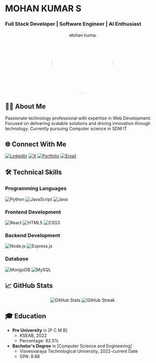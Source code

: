 # MOHAN KUMAR S
### Full Stack Developer | Software Engineer | AI Enthusiast

<div align="center">
  <img src="./mohan.JPG" alt="Mohan kumar S" width="200" height="200" style="border-radius: 50%"/>
</div>

## 👨‍💻 About Me
Passionate technology professional with expertise in Web Development. Focused on delivering scalable solutions and driving innovation through technology. Currently pursuing Computer science in SDM IT

## 🌐 Connect With Me
[![LinkedIn](https://img.shields.io/badge/LinkedIn-0077B5?style=for-the-badge&logo=linkedin&logoColor=white)]((https://linkedin.com/in/mohan-kumar-s-a23bab259))
[![X](https://img.shields.io/badge/X-000000?style=for-the-badge&logo=x&logoColor=white)](https://x.com/MohanKu78075447)
[![Portfolio](https://img.shields.io/badge/Portfolio-FF5722?style=for-the-badge&logo=google-chrome&logoColor=white)](https://mohanmoku.vercel.app)
[![Email](https://img.shields.io/badge/Email-D14836?style=for-the-badge&logo=gmail&logoColor=white)](mailto:mohanmoku2004@gmail.com)

## 🛠️ Technical Skills

### Programming Languages
![Python](https://img.shields.io/badge/Python-3776AB?style=for-the-badge&logo=python&logoColor=white)
![JavaScript](https://img.shields.io/badge/JavaScript-F7DF1E?style=for-the-badge&logo=javascript&logoColor=black)
![Java](https://img.shields.io/badge/Java-ED8B00?style=for-the-badge&logo=java&logoColor=white)

### Frontend Development
![React](https://img.shields.io/badge/React-20232A?style=for-the-badge&logo=react&logoColor=61DAFB)
![HTML5](https://img.shields.io/badge/HTML5-E34F26?style=for-the-badge&logo=html5&logoColor=white)
![CSS3](https://img.shields.io/badge/CSS3-1572B6?style=for-the-badge&logo=css3&logoColor=white)

### Backend Development
![Node.js](https://img.shields.io/badge/Node.js-43853D?style=for-the-badge&logo=node.js&logoColor=white)
![Express.js](https://img.shields.io/badge/Express.js-000000?style=for-the-badge&logo=express&logoColor=white)

### Database
![MongoDB](https://img.shields.io/badge/MongoDB-4EA94B?style=for-the-badge&logo=mongodb&logoColor=white)
![MySQL](https://img.shields.io/badge/MySQL-00000F?style=for-the-badge&logo=mysql&logoColor=white)

## 📈 GitHub Stats

<div align="center">
  <img src="https://github-readme-stats.vercel.app/api?username=Mohanmoku&show_icons=true&theme=radical" alt="GitHub Stats" />
  <img src="https://github-readme-streak-stats.herokuapp.com/?user=Mohanmoku&theme=radical" alt="GitHub Streak" />
</div>

## 🎓 Education
- **Pre University** in [P C M B]
  - KSEAB, 2022
  - Percentage: 92.5%
- **Bachelor's Degree** in [Computer Science and Engineering]
  - Visvesvaraya Technological University, 2022-current Date
  - GPA: 8.88
